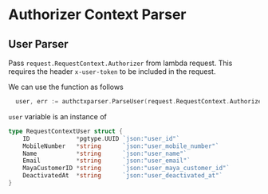 # Authorizer Context Parser

## User Parser

Pass `request.RequestContext.Authorizer` from lambda request. This requires the header `x-user-token` to be included in the request.


We can use the function as follows
```go
  user, err := authctxparser.ParseUser(request.RequestContext.Authorizer)
```

`user` variable is an instance of

```go
type RequestContextUser struct {
	ID             *pgtype.UUID `json:"user_id"`
	MobileNumber   *string      `json:"user_mobile_number"`
	Name           *string      `json:"user_name"`
	Email          *string      `json:"user_email"`
	MayaCustomerID *string      `json:"user_maya_customer_id"`
	DeactivatedAt  *string      `json:"user_deactivated_at"`
}
```
